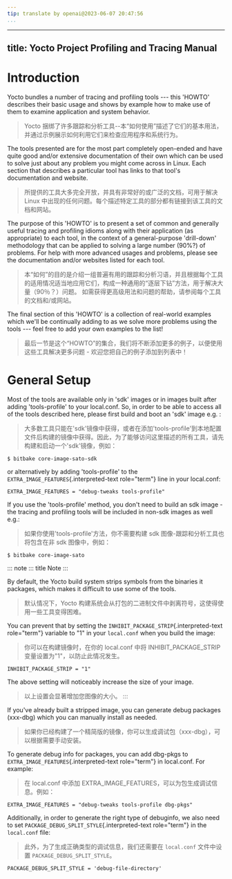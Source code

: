 ```yaml
---
tip: translate by openai@2023-06-07 20:47:56
...
```

---
title: Yocto Project Profiling and Tracing Manual
-------------------------------------------------

# Introduction

Yocto bundles a number of tracing and profiling tools \-\-- this \'HOWTO\' describes their basic usage and shows by example how to make use of them to examine application and system behavior.

> Yocto 捆绑了许多跟踪和分析工具--本“如何使用”描述了它们的基本用法，并通过示例展示如何利用它们来检查应用程序和系统行为。

The tools presented are for the most part completely open-ended and have quite good and/or extensive documentation of their own which can be used to solve just about any problem you might come across in Linux. Each section that describes a particular tool has links to that tool\'s documentation and website.

> 所提供的工具大多完全开放，并具有非常好的或广泛的文档，可用于解决 Linux 中出现的任何问题。每个描述特定工具的部分都有链接到该工具的文档和网站。

The purpose of this \'HOWTO\' is to present a set of common and generally useful tracing and profiling idioms along with their application (as appropriate) to each tool, in the context of a general-purpose \'drill-down\' methodology that can be applied to solving a large number (90%?) of problems. For help with more advanced usages and problems, please see the documentation and/or websites listed for each tool.

> 本“如何”的目的是介绍一组普遍有用的跟踪和分析习语，并且根据每个工具的适用情况适当地应用它们，构成一种通用的“逐层下钻”方法，用于解决大量（90％？）问题。 如需获得更高级用法和问题的帮助，请参阅每个工具的文档和/或网站。

The final section of this \'HOWTO\' is a collection of real-world examples which we\'ll be continually adding to as we solve more problems using the tools \-\-- feel free to add your own examples to the list!

> 最后一节是这个“HOWTO”的集合，我们将不断添加更多的例子，以便使用这些工具解决更多问题 - 欢迎您把自己的例子添加到列表中！

# General Setup

Most of the tools are available only in \'sdk\' images or in images built after adding \'tools-profile\' to your local.conf. So, in order to be able to access all of the tools described here, please first build and boot an \'sdk\' image e.g. :

> 大多数工具只能在'sdk'镜像中获得，或者在添加'tools-profile'到本地配置文件后构建的镜像中获得。因此，为了能够访问这里描述的所有工具，请先构建和启动一个'sdk'镜像，例如：

```
$ bitbake core-image-sato-sdk
```

or alternatively by adding \'tools-profile\' to the `EXTRA_IMAGE_FEATURES`{.interpreted-text role="term"} line in your local.conf:

```
EXTRA_IMAGE_FEATURES = "debug-tweaks tools-profile"
```

If you use the \'tools-profile\' method, you don\'t need to build an sdk image -the tracing and profiling tools will be included in non-sdk images as well e.g.:

> 如果你使用'tools-profile'方法，你不需要构建 sdk 图像-跟踪和分析工具也将包含在非 sdk 图像中，例如：

```
$ bitbake core-image-sato
```

::: note
::: title
Note
:::

By default, the Yocto build system strips symbols from the binaries it packages, which makes it difficult to use some of the tools.

> 默认情况下，Yocto 构建系统会从打包的二进制文件中剥离符号，这使得使用一些工具变得困难。

You can prevent that by setting the `INHIBIT_PACKAGE_STRIP`{.interpreted-text role="term"} variable to \"1\" in your `local.conf` when you build the image:

> 你可以在构建镜像时，在你的 local.conf 中将 INHIBIT_PACKAGE_STRIP 变量设置为"1"，以防止此情况发生。

```
INHIBIT_PACKAGE_STRIP = "1"
```

The above setting will noticeably increase the size of your image.

> 以上设置会显著增加您图像的大小。
> :::

If you\'ve already built a stripped image, you can generate debug packages (xxx-dbg) which you can manually install as needed.

> 如果你已经构建了一个精简版的镜像，你可以生成调试包（xxx-dbg），可以根据需要手动安装。

To generate debug info for packages, you can add dbg-pkgs to `EXTRA_IMAGE_FEATURES`{.interpreted-text role="term"} in local.conf. For example:

> 在 local.conf 中添加 EXTRA_IMAGE_FEATURES，可以为包生成调试信息。例如：

```
EXTRA_IMAGE_FEATURES = "debug-tweaks tools-profile dbg-pkgs"
```

Additionally, in order to generate the right type of debuginfo, we also need to set `PACKAGE_DEBUG_SPLIT_STYLE`{.interpreted-text role="term"} in the `local.conf` file:

> 此外，为了生成正确类型的调试信息，我们还需要在 `local.conf` 文件中设置 `PACKAGE_DEBUG_SPLIT_STYLE`。

```
PACKAGE_DEBUG_SPLIT_STYLE = 'debug-file-directory'
```
